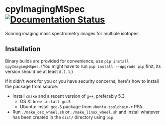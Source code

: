 # cpyImagingMSpec [![Documentation Status](https://readthedocs.org/projects/cpyimagingmspec/badge/?version=latest)](http://cpyimagingmspec.readthedocs.org/en/latest/?badge=latest)

Scoring imaging mass spectrometry images for multiple isotopes.

## Installation

Binary builds are provided for convenience, use `pip install cpyImagingMSpec`.
(You might have to run `pip install --upgrade pip` first, its version should be at least `8.1.1`.)

If it didn't work for you or you have security concerns, here's how to install the package from source:
- Install `cmake` and a recent version of `g++`, preferably 5.3
  - OS X: `brew install gcc5`
  - Ubuntu: install `gcc-5` package from `ubuntu-toolchain-r` PPA
- Run `./make_osx_wheel.sh` or `./make_linux_wheel.sh` and install whatever has been created in the `dist/` directory using `pip`
